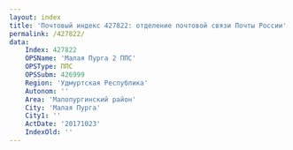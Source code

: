 ```yaml
---
layout: index
title: 'Почтовый индекс 427822: отделение почтовой связи Почты России'
permalink: /427822/
data:
    Index: 427822
    OPSName: 'Малая Пурга 2 ППС'
    OPSType: ППС
    OPSSubm: 426999
    Region: 'Удмуртская Республика'
    Autonom: ''
    Area: 'Малопургинский район'
    City: 'Малая Пурга'
    City1: ''
    ActDate: '20171023'
    IndexOld: ''
---
```

